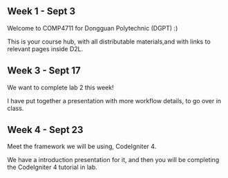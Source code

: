 ## Week 1 - Sept 3

Welcome to COMP4711 for Dongguan Polytechnic (DGPT) :)

This is your course hub, with all distributable materials,and with links
to relevant pages inside D2L.

## Week 3 - Sept 17

We want to complete lab 2 this week!

I have put together a presentation with more workflow details, to go over in class.

## Week 4 - Sept 23

Meet the framework we will be using, CodeIgniter 4.

We have a introduction presentation for it, and then
you will be completing the CodeIgniter 4 tutorial in lab.
